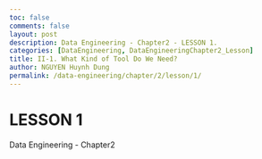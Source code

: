 ```yaml
---
toc: false
comments: false
layout: post
description: Data Engineering - Chapter2 - LESSON 1.
categories: [DataEngineering, DataEngineeringChapter2_Lesson]
title: II-1. What Kind of Tool Do We Need?
author: NGUYEN Huynh Dung
permalink: /data-engineering/chapter/2/lesson/1/
---
```


# LESSON 1
Data Engineering - Chapter2 



